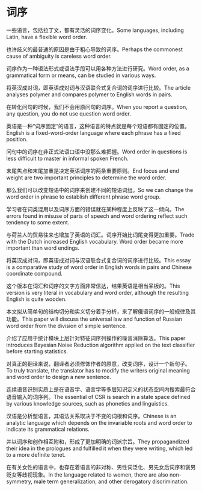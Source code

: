 # 词序

<p><span class="chinese">一些语言，包括拉丁文，都有灵活的词序变化。</span><span class="english">Some languages, including Latin, have a flexible word order.</span></p>

<p><span class="chinese">也许歧义的最普通的原因是由于粗心导致的词序。</span><span class="english">Perhaps the commonest cause of ambiguity is careless word order.</span></p>

<p><span class="chinese">词序作为一种语法形式或语法手段可以用各种方法进行研究。</span><span class="english">Word order, as a grammatical form or means, can be studied in various ways.</span></p>

<p><span class="chinese">将英汉成对词，即英语成对词与汉语联合式复合词的词序进行比较。</span><span class="english">The article analyses polymer and compares polymer to English words in pairs.</span></p>

<p><span class="chinese">在转化问句的时候，我们不会用原问句的词序。</span><span class="english">When you report a question, any question, you do not use question word order.</span></p>

<p><span class="chinese">英语是一种“词序固定”的语言，这种语言的特点就是每个短语都有固定的位置。</span><span class="english">English is a fixed-word-order language where each phrase has a fixed position.</span></p>

<p><span class="chinese">问句中的词序在非正式法语口语中没那么难把握。</span><span class="english">Word order in questions is less difficult to master in informal spoken French.</span></p>

<p><span class="chinese">末尾焦点和末尾加重是决定英语词序的两条重要原则。</span><span class="english">End focus and end weight are two important principles to determine the word order.</span></p>

<p><span class="chinese">那么我们可以改变短语中的词序来创建不同的短语词组。</span><span class="english">So we can change the word order in phrase to establish different phrase word group.</span></p>

<p><span class="chinese">学习者在词类混用以及词序方面的错误就在某种程度上反映了这一倾向。</span><span class="english">The errors found in misuse of parts of speech and word ordering reflect such tendency to some extent.</span></p>

<p><span class="chinese">与荷兰人的贸易往来也增加了英语的词汇。词序开始比词尾变得更加重要。</span><span class="english">Trade with the Dutch increased English vocabulary. Word order became more important than word endings.</span></p>

<p><span class="chinese">将英汉成对词，即英语成对词与汉语联合式复合词的词序进行比较。</span><span class="english">This essay is a comparative study of word order in English words in pairs and Chinese coordinate compound.</span></p>

<p><span class="chinese">这个版本在词汇和词序的文字方面非常信达，结果英语是相当呆板的。</span><span class="english">This version is very literal in vocabulary and word order, although the resulting English is quite wooden.</span></p>

<p><span class="chinese">本文拟从简单句的结构切分和实义切分着手分析，来了解俄语词序的一般规律及其功能。</span><span class="english">This paper will discuss the universal law and function of Russian word order from the division of simple sentence.</span></p>

<p><span class="chinese">介绍了应用于统计模块上层针对特征词序列操作的噪音消除算法。</span><span class="english">This paper introduces Bayesian Noise Reduction algorithm applied on the text classifier before starting statistics.</span></p>

<p><span class="chinese">对真正的翻译来说，翻译者必须修饰作者的原意，改变词序，设计一个新句子。</span><span class="english">To truly translate, the translator has to modify the writers original meaning and word order to design a new sentence.</span></p>

<p><span class="chinese">连续语音识别实质上是在语音学、语言学等多层知识定义的状态空间内搜索最符合语音输入的词序列。</span><span class="english">The essential of CSR is search in a state space defined by various knowledge sources, such as phonetics and linguistics.</span></p>

<p><span class="chinese">汉语是分析型语言，其语法关系取决于不变的词根和词序。</span><span class="english">Chinese is an analytic language which depends on the invariable roots and word order to indicate its grammatical relations.</span></p>

<p><span class="chinese">并以词序和创作相互附和，形成了更加明确的词派宗旨。</span><span class="english">They propagandized their idea in the prologues and fulfilled it when they were writing, which led to a more definite tenet.</span></p>

<p><span class="chinese">在有关女性的语言中，也存在着语言的非对称、男性词泛化、男先女后词序和褒男贬女等歧视现象。</span><span class="english">In the language related to women, there are also non-symmetry, male term generalization, and other derogatory discrimination.</span></p>

